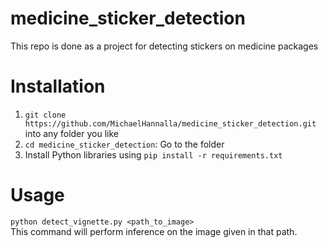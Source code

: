 # medicine_sticker_detection

This repo is done as a project for detecting stickers on medicine packages

# Installation

 1. `git clone https://github.com/MichaelHannalla/medicine_sticker_detection.git` into any folder you like
 2. `cd medicine_sticker_detection`: Go to the folder 
 3. Install Python libraries using `pip install -r requirements.txt`
 
 # Usage
 `python detect_vignette.py <path_to_image>`  \
 This command will perform inference on the image given in that path.